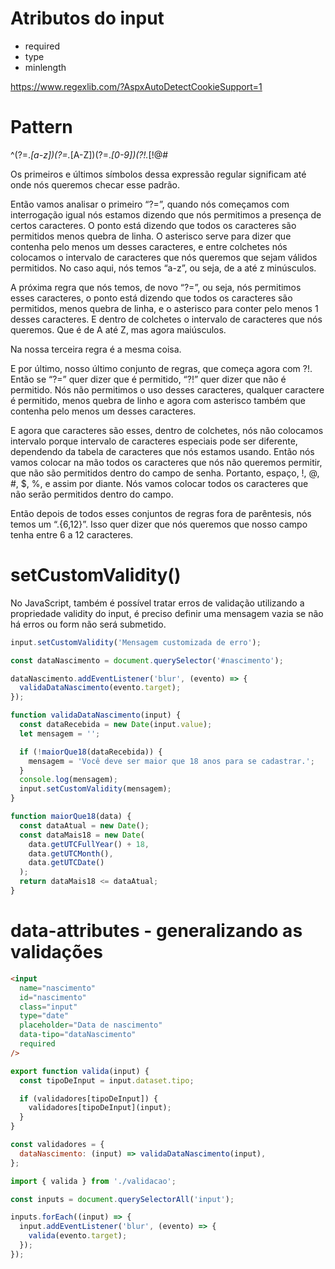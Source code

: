 # Atributos do input

- required
- type
- minlength

https://www.regexlib.com/?AspxAutoDetectCookieSupport=1

# Pattern

^(?=._[a-z])(?=._[A-Z])(?=._[0-9])(?!._[!@#$%^&*]).{6,12}$

Os primeiros e últimos símbolos dessa expressão regular significam até onde nós queremos checar esse padrão.

Então vamos analisar o primeiro “?=”, quando nós começamos com interrogação igual nós estamos dizendo que nós permitimos a presença de certos caracteres. O ponto está dizendo que todos os caracteres são permitidos menos quebra de linha. O asterisco serve para dizer que contenha pelo menos um desses caracteres, e entre colchetes nós colocamos o intervalo de caracteres que nós queremos que sejam válidos permitidos. No caso aqui, nós temos “a-z”, ou seja, de a até z minúsculos.

A próxima regra que nós temos, de novo “?=”, ou seja, nós permitimos esses caracteres, o ponto está dizendo que todos os caracteres são permitidos, menos quebra de linha, e o asterisco para conter pelo menos 1 desses caracteres. E dentro de colchetes o intervalo de caracteres que nós queremos. Que é de A até Z, mas agora maiúsculos.

Na nossa terceira regra é a mesma coisa.

E por último, nosso último conjunto de regras, que começa agora com ?!. Então se “?=” quer dizer que é permitido, “?!” quer dizer que não é permitido. Nós não permitimos o uso desses caracteres, qualquer caractere é permitido, menos quebra de linho e agora com asterisco também que contenha pelo menos um desses caracteres.

E agora que caracteres são esses, dentro de colchetes, nós não colocamos intervalo porque intervalo de caracteres especiais pode ser diferente, dependendo da tabela de caracteres que nós estamos usando. Então nós vamos colocar na mão todos os caracteres que nós não queremos permitir, que não são permitidos dentro do campo de senha. Portanto, espaço, !, @, #, $, %, e assim por diante. Nós vamos colocar todos os caracteres que não serão permitidos dentro do campo.

Então depois de todos esses conjuntos de regras fora de parêntesis, nós temos um “.{6,12}”. Isso quer dizer que nós queremos que nosso campo tenha entre 6 a 12 caracteres.

# setCustomValidity()

No JavaScript, também é possível tratar erros de validação utilizando a propriedade validity do input, é preciso definir uma mensagem vazia se não há erros ou form não será submetido.

```js
input.setCustomValidity('Mensagem customizada de erro');
```

```js
const dataNascimento = document.querySelector('#nascimento');

dataNascimento.addEventListener('blur', (evento) => {
  validaDataNascimento(evento.target);
});

function validaDataNascimento(input) {
  const dataRecebida = new Date(input.value);
  let mensagem = '';

  if (!maiorQue18(dataRecebida)) {
    mensagem = 'Você deve ser maior que 18 anos para se cadastrar.';
  }
  console.log(mensagem);
  input.setCustomValidity(mensagem);
}

function maiorQue18(data) {
  const dataAtual = new Date();
  const dataMais18 = new Date(
    data.getUTCFullYear() + 18,
    data.getUTCMonth(),
    data.getUTCDate()
  );
  return dataMais18 <= dataAtual;
}
```

# data-attributes - generalizando as validações

```html
<input
  name="nascimento"
  id="nascimento"
  class="input"
  type="date"
  placeholder="Data de nascimento"
  data-tipo="dataNascimento"
  required
/>
```

```js
export function valida(input) {
  const tipoDeInput = input.dataset.tipo;

  if (validadores[tipoDeInput]) {
    validadores[tipoDeInput](input);
  }
}
```

```js
const validadores = {
  dataNascimento: (input) => validaDataNascimento(input),
};

import { valida } from './validacao';

const inputs = document.querySelectorAll('input');

inputs.forEach((input) => {
  input.addEventListener('blur', (evento) => {
    valida(evento.target);
  });
});
```
